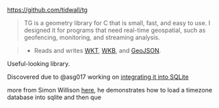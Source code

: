 https://github.com/tidwall/tg

> TG is a geometry library for C that is small, fast, and easy to use. I designed it for programs that need real-time geospatial, such as geofencing, monitoring, and streaming analysis.

> - Reads and writes [WKT](https://en.wikipedia.org/wiki/Well-known_text_representation_of_geometry), [WKB](https://en.wikipedia.org/wiki/Well-known_text_representation_of_geometry), and [GeoJSON](https://en.wikipedia.org/wiki/GeoJSON). 

Useful-looking library.

Discovered due to @asg017 working on [integrating it into SQLite](https://github.com/asg017/sqlite-tg)

more from Simon Willison [here](https://til.simonwillison.net/sqlite/sqlite-tg), he demonstrates how to load a timezone database into sqlite and then que